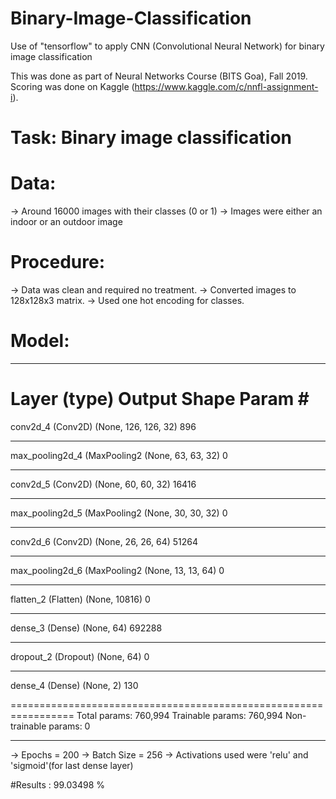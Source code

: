 # Binary-Image-Classification
Use of "tensorflow" to apply CNN (Convolutional Neural Network) for binary image classification

This was done as part of Neural Networks Course (BITS Goa), Fall 2019. Scoring was done on Kaggle 
(https://www.kaggle.com/c/nnfl-assignment-i).

# Task: Binary image classification

# Data: 
-> Around 16000 images with their classes (0 or 1)
-> Images were either an indoor or an outdoor image

# Procedure:
-> Data was clean and required no treatment.
-> Converted images to 128x128x3 matrix.
-> Used one hot encoding for classes.

# Model:
_________________________________________________________________
Layer (type)                 Output Shape              Param #   
=================================================================
conv2d_4 (Conv2D)            (None, 126, 126, 32)      896       
_________________________________________________________________
max_pooling2d_4 (MaxPooling2 (None, 63, 63, 32)        0         
_________________________________________________________________
conv2d_5 (Conv2D)            (None, 60, 60, 32)        16416     
_________________________________________________________________
max_pooling2d_5 (MaxPooling2 (None, 30, 30, 32)        0         
_________________________________________________________________
conv2d_6 (Conv2D)            (None, 26, 26, 64)        51264     
_________________________________________________________________
max_pooling2d_6 (MaxPooling2 (None, 13, 13, 64)        0         
_________________________________________________________________
flatten_2 (Flatten)          (None, 10816)             0         
_________________________________________________________________
dense_3 (Dense)              (None, 64)                692288    
_________________________________________________________________
dropout_2 (Dropout)          (None, 64)                0         
_________________________________________________________________
dense_4 (Dense)              (None, 2)                 130

=================================================================
Total params: 760,994
Trainable params: 760,994
Non-trainable params: 0
_________________________________________________________________


-> Epochs = 200
-> Batch Size = 256
-> Activations used were 'relu' and 'sigmoid'(for last dense layer)

#Results : 99.03498 %
